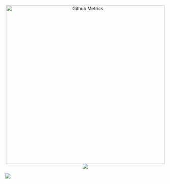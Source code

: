   <p align="center">
    <img width="500" src="https://metrics.lecoq.io/CoderOrangesoft" alt="Github Metrics"><br>
  <img src='https://github-readme-streak-stats.herokuapp.com/?user=CoderOrangesoft&locale=en'>
  </p>

![](https://activity-graph.herokuapp.com/graph?username=CoderOrangesoft&theme=redical&locale=en)
